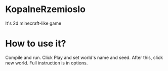 # KopalneRzemioslo
It's 2d minecraft-like game

# How to use it?
Compile and run. Click Play and set world's name and seed. After this, click new world.
Full instruction is in options.
